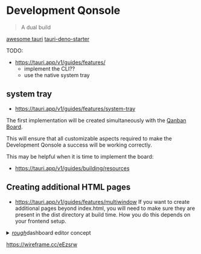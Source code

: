 # Development Qonsole
> A dual build

[awesome tauri](https://github.com/tauri-apps/awesome-tauri)
[tauri-deno-starter](https://github.com/marc2332/tauri-deno-starter)

TODO:
- https://tauri.app/v1/guides/features/
  - implement the CLI??
  - use the native system tray

## system tray
  - https://tauri.app/v1/guides/features/system-tray

The first implementation will be created simultaneously with the [Qanban Board](//github.com/DownQuark-Work/downquark.applicationFoss.QanbanBoard).

This will ensure that all customizable aspects required to make the Development Qonsole a success will be working correctly.

This may be helpful when it is time to implement the board:
- https://tauri.app/v1/guides/building/resources


## Creating additional HTML pages
- https://tauri.app/v1/guides/features/multiwindow
If you want to create additional pages beyond index.html, you will need to make sure they are present in the dist directory at build time. How you do this depends on your frontend setup.

<details><summary><u><i>rough</i></u>dashboard editor concept</summary>
<img width="1048" alt="Screenshot 2023-12-22 at 02 14 51" src="https://github.com/DownQuark-Work/downquark.applicationFoss.DevQon/assets/40064794/645c2d8e-2553-45bd-a7ac-30c7bb9e7fa8">
</details>

https://wireframe.cc/eEzsrw